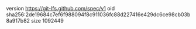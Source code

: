 version https://git-lfs.github.com/spec/v1
oid sha256:2de19684c7ef6f988094f8c911036fc88d227416e429dc6ce98cb03b8a917b82
size 1092449
